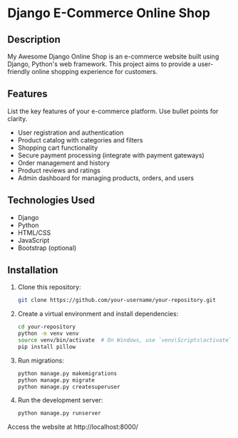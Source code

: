 # Django E-Commerce Online Shop

## Description

My Awesome Django Online Shop is an e-commerce website built using Django, Python's web framework. This project aims to provide a user-friendly online shopping experience for customers.


## Features

List the key features of your e-commerce platform. Use bullet points for clarity.

- User registration and authentication
- Product catalog with categories and filters
- Shopping cart functionality
- Secure payment processing (integrate with payment gateways)
- Order management and history
- Product reviews and ratings
- Admin dashboard for managing products, orders, and users

## Technologies Used

- Django
- Python
- HTML/CSS
- JavaScript
- Bootstrap (optional)

## Installation

1. Clone this repository:

   ```bash
   git clone https://github.com/your-username/your-repository.git
2. Create a virtual environment and install dependencies:
   ```bash
   cd your-repository
   python -m venv venv
   source venv/bin/activate  # On Windows, use `venv\Scripts\activate`
   pip install pillow

3. Run migrations:
   ```bash
   python manage.py makemigrations
   python manage.py migrate
   python manage.py createsuperuser

4. Run the development server:
   ```bash
   python manage.py runserver
Access the website at http://localhost:8000/

